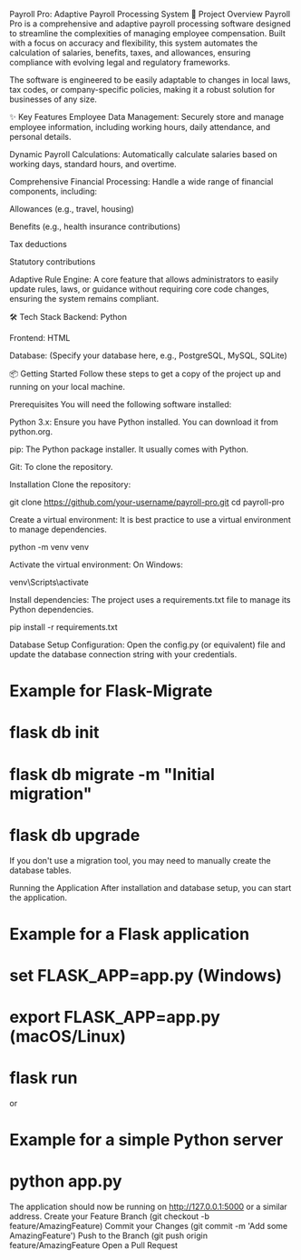 Payroll Pro: Adaptive Payroll Processing System
🚀 Project Overview
Payroll Pro is a comprehensive and adaptive payroll processing software designed to streamline the complexities of managing employee compensation. Built with a focus on accuracy and flexibility, this system automates the calculation of salaries, benefits, taxes, and allowances, ensuring compliance with evolving legal and regulatory frameworks.

The software is engineered to be easily adaptable to changes in local laws, tax codes, or company-specific policies, making it a robust solution for businesses of any size.

✨ Key Features
Employee Data Management: Securely store and manage employee information, including working hours, daily attendance, and personal details.

Dynamic Payroll Calculations: Automatically calculate salaries based on working days, standard hours, and overtime.

Comprehensive Financial Processing: Handle a wide range of financial components, including:

Allowances (e.g., travel, housing)

Benefits (e.g., health insurance contributions)

Tax deductions

Statutory contributions

Adaptive Rule Engine: A core feature that allows administrators to easily update rules, laws, or guidance without requiring core code changes, ensuring the system remains compliant.

🛠️ Tech Stack
Backend: Python

Frontend: HTML

Database: (Specify your database here, e.g., PostgreSQL, MySQL, SQLite)

📦 Getting Started
Follow these steps to get a copy of the project up and running on your local machine.

Prerequisites
You will need the following software installed:

Python 3.x: Ensure you have Python installed. You can download it from python.org.

pip: The Python package installer. It usually comes with Python.

Git: To clone the repository.

Installation
Clone the repository:

git clone https://github.com/your-username/payroll-pro.git
cd payroll-pro

Create a virtual environment:
It is best practice to use a virtual environment to manage dependencies.

python -m venv venv

Activate the virtual environment:
On Windows:

venv\Scripts\activate

Install dependencies:
The project uses a requirements.txt file to manage its Python dependencies.

pip install -r requirements.txt

Database Setup
Configuration: Open the config.py (or equivalent) file and update the database connection string with your credentials.

# Example for Flask-Migrate
# flask db init
# flask db migrate -m "Initial migration"
# flask db upgrade

If you don't use a migration tool, you may need to manually create the database tables.

Running the Application
After installation and database setup, you can start the application.

# Example for a Flask application
# set FLASK_APP=app.py  (Windows)
# export FLASK_APP=app.py (macOS/Linux)
# flask run

or

# Example for a simple Python server
# python app.py

The application should now be running on http://127.0.0.1:5000 or a similar address.
Create your Feature Branch (git checkout -b feature/AmazingFeature)
Commit your Changes (git commit -m 'Add some AmazingFeature')
Push to the Branch (git push origin feature/AmazingFeature
Open a Pull Request
